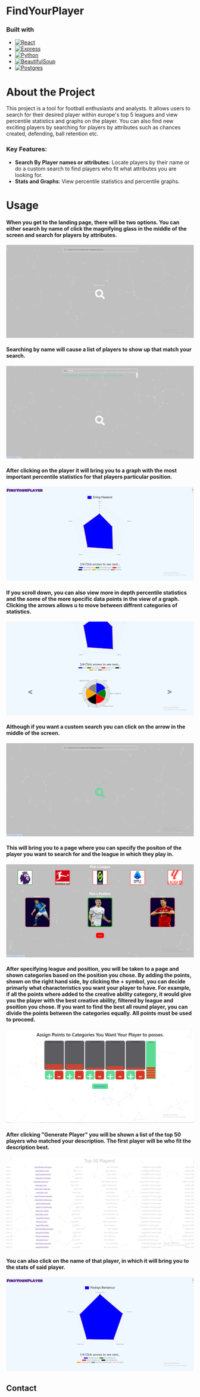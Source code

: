 # FindYourPlayer
### Built with
* [![React][React.js]][React-url]
* [![Express][Express.js]][Express-url]
* [![Python][Python.py]][Python-url]
* [![BeautifulSoup][BeautifulSoup.py]][BeautifulSoup-url]
* [![Postgres][Postgresql]][Postgresql-url]

# About the Project

This project is a tool for football enthusiasts and analysts. It allows users to search for their desired player within europe's top 5 leagues and view percentile statistics and graphs on the player.
You can also find new exciting players by searching for players by attributes such as chances created, defending, ball retention etc.

### Key Features:
- **Search By Player names or attributes**: Locate players by their name or do a custom search to find players who fit what attributes you are looking for.
- **Stats and Graphs**: View percentile statistics and percentile graphs.

# Usage
#### When you get to the landing page, there will be two options. You can either search by name of click the magnifying glass in the middle of the screen and search for players by attributes.
![Landing-Page](./pictures/fyp1.png)
#### Searching by name will cause a list of players to show up that match your search.
![Search-results](./pictures/fyp2.png)
#### After clicking on the player it will bring you to a graph with the most important percentile statistics for that players particular position.
![Player-Graph](./pictures/fyp3.png)
#### If you scroll down, you can also view more in depth percentile statistics and the some of the more specific data points in the view of a graph. Clicking the arrows allows u to move between diffrent categories of statistics.
![Player-Graph-Detail](./pictures/fyp4.png)
#### Although if you want a custom search you can click on the arrow in the middle of the screen.
![Custom-Search](./pictures/fyp4.5.png)
#### This will bring you to a page where you can specify the positon of the player you want to search for and the league in which they play in.
![Player-Pick](./pictures/fyp5.png)
#### After specifying league and position, you will be taken to a page and shown categories based on the position you chose. By adding the points, shown on the right hand side, by clicking the + symbol, you can decide primarly what characteristics you want your player to have. For example, if all the points where added to the creative ability category, it would give you the player with the best creative ability, filtered by league and psoition you chose. If you want to find the best all round player, you can divide the points between the categories equally. All points must be used to proceed.
![Data-Points](./pictures/fyp6.png)
#### After clicking "Generate Player" you will be shown a list of the top 50 players who matched your description. The first player will be who fit the description best.
![Player-List](./pictures/fyp7.png)
#### You can also click on the name of that player, in which it will bring you to the stats of said player.
![Player-List](./pictures/fyp8.png)



## Contact
<!-- MARKDOWN LINKS & IMAGES -->
[React.js]: https://img.shields.io/badge/React-20232A?style=for-the-badge&logo=react&logoColor=61DAFB
[React-url]: https://reactjs.org/
[Express.js]: https://img.shields.io/badge/Express%20js-000000?style=for-the-badge&logo=express&logoColor=white
[Express-url]: https://expressjs.com/
[BeautifulSoup.py]:https://shields.io/badge/BeautifulSoup-4-green
[BeautifulSoup-url]:https://pypi.org/project/beautifulsoup4/
[Python.py]:https://img.shields.io/badge/python-3670A0?style=for-the-badge&logo=python&logoColor=ffdd54
[Python-url]:https://www.python.org/
[Postgresql]:https://img.shields.io/badge/postgresql-4169e1?style=for-the-badge&logo=postgresql&logoColor=white
[Postgresql-url]:https://www.postgresql.org/

